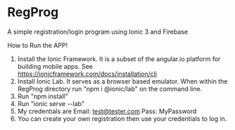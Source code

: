 # RegProg
A simple registration/login program using Ionic 3 and Firebase

How to Run the APP!
1. Install the Ionic Framework. It is a subset of the angular.io platform for building mobile apps. See https://ionicframework.com/docs/installation/cli
2. Install Ionic Lab. It serves as a browser based emulator. When within the RegProg directory run "npm i @ionic/lab" on the command line.
3. Run "npm install"
4. Run "ionic serve --lab"
5. My credentials are 
    Email: test@tester.com
    Pass:  MyPassword
6. You can create your own registration then use your credentials to log in.